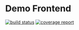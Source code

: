 # Demo Frontend

[![build status](http://gitlab.kubernetes.knmi.nl/matser/demo-frontend/badges/master/build.svg)](http://gitlab.kubernetes.knmi.nl/matser/demo-frontend/commits/master)
[![coverage report](http://gitlab.kubernetes.knmi.nl/matser/demo-frontend/badges/master/coverage.svg)](http://matser.gitlab-pages.kubernetes.knmi.nl/demo-frontend/lcov-report)